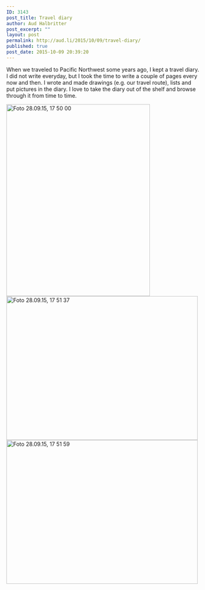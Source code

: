 ```yaml
---
ID: 3143
post_title: Travel diary
author: Aud Halbritter
post_excerpt: ""
layout: post
permalink: http://aud.li/2015/10/09/travel-diary/
published: true
post_date: 2015-10-09 20:39:20
---
```

When we traveled to Pacific Northwest some years ago, I kept a travel diary. I did not write everyday, but I took the time to write a couple of pages every now and then. I wrote and made drawings (e.g. our travel route), lists and put pictures in the diary. I love to take the diary out of the shelf and browse through it from time to time.

<a href="http://aud.li/wp-content/uploads/2015/10/Foto-28.09.15-17-50-00-e1444220281322.jpg"><img class="alignnone size-medium wp-image-3144" src="http://aud.li/wp-content/uploads/2015/10/Foto-28.09.15-17-50-00-e1444220281322-375x500.jpg" alt="Foto 28.09.15, 17 50 00" width="375" height="500" /></a> <a href="http://aud.li/wp-content/uploads/2015/10/Foto-28.09.15-17-51-37.jpg"><img class="alignnone size-medium wp-image-3145" src="http://aud.li/wp-content/uploads/2015/10/Foto-28.09.15-17-51-37-500x375.jpg" alt="Foto 28.09.15, 17 51 37" width="500" height="375" /></a> <a href="http://aud.li/wp-content/uploads/2015/10/Foto-28.09.15-17-51-59.jpg"><img class="alignnone size-medium wp-image-3146" src="http://aud.li/wp-content/uploads/2015/10/Foto-28.09.15-17-51-59-500x375.jpg" alt="Foto 28.09.15, 17 51 59" width="500" height="375" /></a>